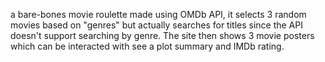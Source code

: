 a bare-bones movie roulette made using OMDb API, it selects 3 random movies based on "genres" but actually searches for titles since the API doesn't support searching by genre. The site then shows 3 movie posters which can be interacted with see a plot summary and IMDb rating.
